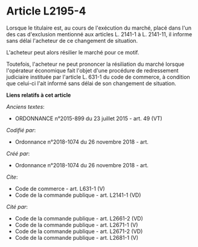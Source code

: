 # Article L2195-4

Lorsque le titulaire est, au cours de l'exécution du marché, placé dans l'un des cas d'exclusion mentionné aux articles L.
2141-1 à L. 2141-11, il informe sans délai l'acheteur de ce changement de situation. 

L'acheteur peut alors résilier le marché pour ce motif. 

Toutefois, l'acheteur ne peut prononcer la résiliation du marché lorsque l'opérateur économique fait l'objet d'une procédure
de redressement judiciaire instituée par l'article L. 631-1 du code de commerce, à condition que celui-ci l'ait informé sans
délai de son changement de situation.

**Liens relatifs à cet article**

_Anciens textes_:

  - ORDONNANCE n°2015-899 du 23 juillet 2015 - art. 49 (VT)

_Codifié par_:

  - Ordonnance n°2018-1074 du 26 novembre 2018 - art.

_Créé par_:

  - Ordonnance n°2018-1074 du 26 novembre 2018 - art.

_Cite_:

  - Code de commerce - art. L631-1 (V)
  - Code de la commande publique - art. L2141-1 (VD)

_Cité par_:

  - Code de la commande publique - art. L2661-2 (VD)
  - Code de la commande publique - art. L2671-1 (V)
  - Code de la commande publique - art. L2671-2 (VD)
  - Code de la commande publique - art. L2681-1 (V)

